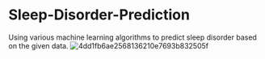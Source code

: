 # Sleep-Disorder-Prediction
Using various machine learning algorithms to predict sleep disorder based on the given data.
![4dd1fb6ae2568136210e7693b832505f](https://github.com/fredericknathan/Sleep-Disorder-Prediction/assets/91310022/d3cf8195-bf74-4be2-afd0-06f6fbc305ef)
